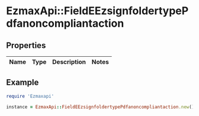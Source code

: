 # EzmaxApi::FieldEEzsignfoldertypePdfanoncompliantaction

## Properties

| Name | Type | Description | Notes |
| ---- | ---- | ----------- | ----- |

## Example

```ruby
require 'Ezmaxapi'

instance = EzmaxApi::FieldEEzsignfoldertypePdfanoncompliantaction.new()
```

